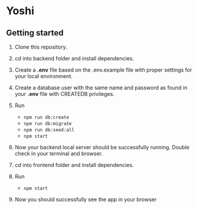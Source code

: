 # Yoshi

## Getting started
1. Clone this repository.
2. cd into backend folder and install dependencies.
3. Create a **.env** file based on the .env.example file with proper settings for your local environment.
4. Create a database user with the same name and password as found in your **.env** file with CREATEDB privileges.
5. Run
   * `npm run db:create`
   * `npm run db:migrate`
   * `npm run db:seed:all`
   * `npm start`
6. Now your backend local server should be successfully running. Double check in your terminal and browser.

7. cd into frontend folder and install dependencies.
5. Run
    * `npm start`
6. Now you should successfully see the app in your browser

